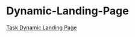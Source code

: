 # Dynamic-Landing-Page
[Task Dynamic Landing Page](https://KiStanislav.github.io/Dynamic-Landing-Page/index.html)
